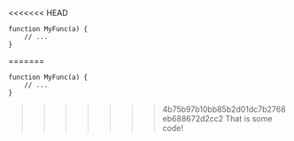 <<<<<<< HEAD
```
function MyFunc(a) {
    // ...
}
```

=======
```
function MyFunc(a) {
    // ...
}
```

>>>>>>> 4b75b97b10bb85b2d01dc7b2768eb688672d2cc2
That is some code!